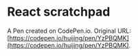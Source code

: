 # React scratchpad

A Pen created on CodePen.io. Original URL: [https://codepen.io/huijing/pen/YzPBQMK](https://codepen.io/huijing/pen/YzPBQMK).

